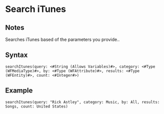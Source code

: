 # Search iTunes

## Notes
Searches iTunes based of the parameters you provide..

## Syntax

```
searchItunes(query: <#String (Allows Variables)#>, category: <#Type (WFMediaType)#>, by: <#Type (WFAttribute)#>, results: <#Type (WFEntity)#>, count: <#Integer#>)
```

## Example
```
searchItunes(query: "Rick Astley", category: Music, by: All, results: Songs, count: United States)
```